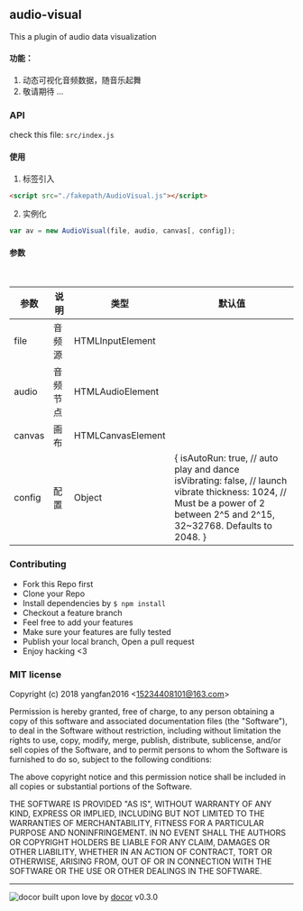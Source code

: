 ## audio-visual

This a plugin of audio data visualization

#### 功能：
1. 动态可视化音频数据，随音乐起舞
2. 敬请期待 ...

### API
check this file: `src/index.js`

#### 使用
1. 标签引入
```html
<script src="./fakepath/AudioVisual.js"></script>
```
2. 实例化
```js
var av = new AudioVisual(file, audio, canvas[, config]);
```
#### 参数

<table>
    <thead>
        <tr>
            <th>参数</th> 
            <th>说明</th> 
            <th>类型</th> 
            <th>默认值</th>
        </tr>
    </thead> 
    <tbody>
        <tr>
            <td>file</td>
            <td>音频源</td>
            <td>HTMLInputElement</td>
            <td></td>
        </tr>
        <tr>
            <td>audio</td>
            <td>音频节点</td>
            <td>HTMLAudioElement</td>
            <td></td>
        </tr>
        <tr>
            <td>canvas</td>
            <td>画布</td>
            <td>HTMLCanvasElement</td>
            <td></td>
        </tr>
        <tr>
            <td>config</td>
            <td>配置</td>
            <td>Object</td>
            <td>
              {  
                isAutoRun: true, // auto play and dance  
                isVibrating: false, // launch vibrate  
                thickness: 1024, // Must be a power of 2 between 2^5 and 2^15, 32~32768. Defaults to 2048.  
              }  
          </td>
        </tr>
    </tbody>
</table>


### Contributing
- Fork this Repo first
- Clone your Repo
- Install dependencies by `$ npm install`
- Checkout a feature branch
- Feel free to add your features
- Make sure your features are fully tested
- Publish your local branch, Open a pull request
- Enjoy hacking <3

### MIT license
Copyright (c) 2018 yangfan2016 &lt;15234408101@163.com&gt;

Permission is hereby granted, free of charge, to any person obtaining a copy
of this software and associated documentation files (the &quot;Software&quot;), to deal
in the Software without restriction, including without limitation the rights
to use, copy, modify, merge, publish, distribute, sublicense, and/or sell
copies of the Software, and to permit persons to whom the Software is
furnished to do so, subject to the following conditions:

The above copyright notice and this permission notice shall be included in
all copies or substantial portions of the Software.

THE SOFTWARE IS PROVIDED &quot;AS IS&quot;, WITHOUT WARRANTY OF ANY KIND, EXPRESS OR
IMPLIED, INCLUDING BUT NOT LIMITED TO THE WARRANTIES OF MERCHANTABILITY,
FITNESS FOR A PARTICULAR PURPOSE AND NONINFRINGEMENT. IN NO EVENT SHALL THE
AUTHORS OR COPYRIGHT HOLDERS BE LIABLE FOR ANY CLAIM, DAMAGES OR OTHER
LIABILITY, WHETHER IN AN ACTION OF CONTRACT, TORT OR OTHERWISE, ARISING FROM,
OUT OF OR IN CONNECTION WITH THE SOFTWARE OR THE USE OR OTHER DEALINGS IN
THE SOFTWARE.

---
![docor]()
built upon love by [docor](https://github.com/turingou/docor.git) v0.3.0
